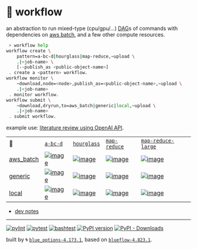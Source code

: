 # 📜 workflow

an abstraction to run mixed-type (cpu/gpu/...) [DAG](https://networkx.org/documentation/stable/reference/classes/digraph.html)s of commands with dependencies on [aws batch](https://aws.amazon.com/batch/), and a few other compute resources.

```bash
 > workflow help
workflow create \
	pattern=a-bc-d|hourglass|map-reduce,~upload \
	.|<job-name> \
	[--publish_as <public-object-name>]
 . create a <pattern> workflow.
workflow monitor \
	~download,node=<node>,publish_as=<public-object-name>,~upload \
	.|<job-name>
 . monitor workflow.
workflow submit \
	~download,dryrun,to=aws_batch|generic|local,~upload \
	.|<job-name>
 . submit workflow.
```

example use: [literature review using OpenAI API](https://github.com/kamangir/openai-commands/tree/main/openai_commands/literature_review).

|   |   |   |   |   |
| --- | --- | --- | --- | --- |
| 📜 | [`a-bc-d`](./patterns/a-bc-d.dot) | [`hourglass`](./patterns/hourglass.dot) | [`map-reduce`](./patterns/map-reduce.dot) | [`map-reduce-large`](./patterns/map-reduce-large.dot) |
| [aws_batch](./runners/aws_batch.py) | [![image](https://kamangir-public.s3.ca-central-1.amazonaws.com/aws_batch-a-bc-d/workflow.gif?raw=true&random=K1BOfrF05no7OTj2)](https://kamangir-public.s3.ca-central-1.amazonaws.com/aws_batch-a-bc-d/workflow.gif?raw=true&random=K1BOfrF05no7OTj2) | [![image](https://kamangir-public.s3.ca-central-1.amazonaws.com/aws_batch-hourglass/workflow.gif?raw=true&random=JWmdut7QtClDsGxm)](https://kamangir-public.s3.ca-central-1.amazonaws.com/aws_batch-hourglass/workflow.gif?raw=true&random=JWmdut7QtClDsGxm) | [![image](https://kamangir-public.s3.ca-central-1.amazonaws.com/aws_batch-map-reduce/workflow.gif?raw=true&random=0No0cEhuH9N7gsCv)](https://kamangir-public.s3.ca-central-1.amazonaws.com/aws_batch-map-reduce/workflow.gif?raw=true&random=0No0cEhuH9N7gsCv) | [![image](https://kamangir-public.s3.ca-central-1.amazonaws.com/aws_batch-map-reduce-large/workflow.gif?raw=true&random=1uXkYLZVmuuJOUKX)](https://kamangir-public.s3.ca-central-1.amazonaws.com/aws_batch-map-reduce-large/workflow.gif?raw=true&random=1uXkYLZVmuuJOUKX) |
| [generic](./runners/generic.py) | [![image](https://kamangir-public.s3.ca-central-1.amazonaws.com/generic-a-bc-d/workflow.gif?raw=true&random=OJwv57ujxp1rjuXH)](https://kamangir-public.s3.ca-central-1.amazonaws.com/generic-a-bc-d/workflow.gif?raw=true&random=OJwv57ujxp1rjuXH) | [![image](https://kamangir-public.s3.ca-central-1.amazonaws.com/generic-hourglass/workflow.gif?raw=true&random=I9mHLqmNOGyP9GFs)](https://kamangir-public.s3.ca-central-1.amazonaws.com/generic-hourglass/workflow.gif?raw=true&random=I9mHLqmNOGyP9GFs) | [![image](https://kamangir-public.s3.ca-central-1.amazonaws.com/generic-map-reduce/workflow.gif?raw=true&random=39JZuGbEALIyAHsp)](https://kamangir-public.s3.ca-central-1.amazonaws.com/generic-map-reduce/workflow.gif?raw=true&random=39JZuGbEALIyAHsp) | [![image](https://kamangir-public.s3.ca-central-1.amazonaws.com/generic-map-reduce-large/workflow.gif?raw=true&random=JPoiKGdt3JdWj1Rs)](https://kamangir-public.s3.ca-central-1.amazonaws.com/generic-map-reduce-large/workflow.gif?raw=true&random=JPoiKGdt3JdWj1Rs) |
| [local](./runners/local.py) | [![image](https://kamangir-public.s3.ca-central-1.amazonaws.com/local-a-bc-d/workflow.gif?raw=true&random=za5FygJrXo0bMmUM)](https://kamangir-public.s3.ca-central-1.amazonaws.com/local-a-bc-d/workflow.gif?raw=true&random=za5FygJrXo0bMmUM) | [![image](https://kamangir-public.s3.ca-central-1.amazonaws.com/local-hourglass/workflow.gif?raw=true&random=nQrI3CwLNEi7lyBQ)](https://kamangir-public.s3.ca-central-1.amazonaws.com/local-hourglass/workflow.gif?raw=true&random=nQrI3CwLNEi7lyBQ) | [![image](https://kamangir-public.s3.ca-central-1.amazonaws.com/local-map-reduce/workflow.gif?raw=true&random=6HAzUsTYKyCnKShO)](https://kamangir-public.s3.ca-central-1.amazonaws.com/local-map-reduce/workflow.gif?raw=true&random=6HAzUsTYKyCnKShO) | [![image](https://kamangir-public.s3.ca-central-1.amazonaws.com/local-map-reduce-large/workflow.gif?raw=true&random=EIK5jSdab6yD1imL)](https://kamangir-public.s3.ca-central-1.amazonaws.com/local-map-reduce-large/workflow.gif?raw=true&random=EIK5jSdab6yD1imL) |

- [dev notes](https://arash-kamangir.medium.com/%EF%B8%8F-openai-experiments-54-e49117dc69ef)

---


[![pylint](https://github.com/kamangir/notebooks-and-scripts/actions/workflows/pylint.yml/badge.svg)](https://github.com/kamangir/notebooks-and-scripts/actions/workflows/pylint.yml) [![pytest](https://github.com/kamangir/notebooks-and-scripts/actions/workflows/pytest.yml/badge.svg)](https://github.com/kamangir/notebooks-and-scripts/actions/workflows/pytest.yml) [![bashtest](https://github.com/kamangir/notebooks-and-scripts/actions/workflows/bashtest.yml/badge.svg)](https://github.com/kamangir/notebooks-and-scripts/actions/workflows/bashtest.yml) [![PyPI version](https://img.shields.io/pypi/v/notebooks-and-scripts.svg)](https://pypi.org/project/notebooks-and-scripts/) [![PyPI - Downloads](https://img.shields.io/pypi/dd/notebooks-and-scripts)](https://pypistats.org/packages/notebooks-and-scripts)

built by 🌀 [`blue_options-4.173.1`](https://github.com/kamangir/awesome-bash-cli), based on [`blueflow-4.823.1`](https://github.com/kamangir/notebooks-and-scripts).
